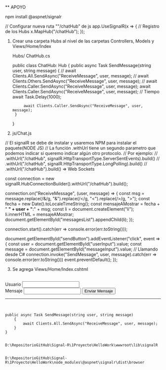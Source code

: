 ** APOYO

npm install @aspnet/signalr

<script src="~/lib/signalR/signalr.js"></script>
<script src="~/js/chat.js"></script>


   // Configurar nueva ruta ""/chatHub" de js
            app.UseSignalR(x =>
            {
                // Registro de los Hubs
                x.MapHub<ChatHub>("/chatHub");
            });

1. Crear una carpeta Hubs al nivel de las carpetas Controllers, Models y Views/Home/Index
	
	Hubs/ ChatHub.cs
	
	public class ChatHub: Hub
    {
        public async Task SendMessage(string user, string message)
        {
            // await Clients.All.SendAsync("ReceiveMessage", user, message);
            // await Clients.Others.SendAsync("ReceiveMessage", user, message);
            // await Clients.Caller.SendAsync("ReceiveMessage", user, message);
            await Clients.Caller.SendAsync("ReceiveMessage", user, message);
            // Tiempo
            await Task.Delay(1000);

            await Clients.Caller.SendAsync("ReceiveMessage", user, message);
        }

    }

2. js/Chat.js
			
// El signalR se debe de instalar y usaremos NPM para instalar el paquete(NODE JS)
// La función .withUrl tiene un segundo parametro que podemos indicar si queremo indicar algún otro protocolo. 
// Por ejemplo: 
//    .withUrl("/chatHub", signalR.HttpTransportType.ServerSentEvents).build()
//    .withUrl("/chatHub", signalR.HttpTransportType.LongPolling).build()
//    .withUrl("/chatHub").build() => Web Sockets

const connection = new signalR.HubConnectionBuilder().withUrl("/chatHub").build();

connection.on("ReceiveMessage", (user, message) => {
    const msg = message.replace(/&/g, "&amp;").replace(/</g, "&lt;").replace(/>/g, "&gt;");
    const fecha = new Date().toLocaleTimeString();
    const mensajeAMostrar = fecha + " <strong>" + user + "</strong>:" + msg;
    const li = document.createElement("li");
    li.innerHTML = mensajeAMostrar;
    document.getElementById("messagesList").appendChild(li);
});

connection.start().catch(err => console.error(err.toString()));

document.getElementById("sendButton").addEventListener("click", event => {
    const user = document.getElementById("userInput").value;
    const message = document.getElementById("messageInput").value;
    // Llamando desde C#
    connection.invoke("SendMessage", user, message).catch(err => console.error(err.toString()))
    event.preventDefault();
});

3. Se agrega Views/Home/Index.cshtml
<div class="row">
    <div class="col-6">&nbsp;</div>
    <div class="col-6">
        Usuario <input type="text" id="userInput" />
        <br />
        Mensaje <input type="text" id="messageInput" />
        <input type="button" id="sendButton" value="Enviar Mensaje" />
    </div>
</div>

<div class="row">
    <div class="col-12">
        <hr />
    </div>
</div>

<div class="row">
    <div class="col-6">&nbsp;</div>
    <div class="col-6">
        <ul id="messagesList"></ul>
    </div>
</div>


<script src="~/lib/signalR/signalr.js"></script>
<script src="~/js/chat.js"></script>


	public async Task SendMessage(string user, string message)
        {
            await Clients.All.SendAsync("ReceiveMessage", user, message);
        }
    }
	
	
	D:\RepositorioGitHub\Signal-R\1Proyecto\HelloWork\wwwroot\lib\signalR
	
	
	D:\RepositorioGitHub\Signal-R\1Proyecto\HelloWork\node_modules\@aspnet\signalr\dist\browser